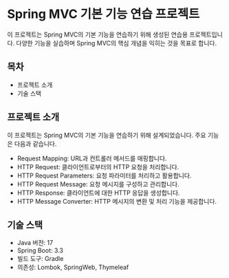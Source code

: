 Spring MVC 기본 기능 연습 프로젝트
============
이 프로젝트는 Spring MVC의 기본 기능을 연습하기 위해 생성된 연습용 프로젝트입니다. 다양한 기능을 실습하며 Spring MVC의 핵심 개념을 익히는 것을 목표로 합니다.         

## 목차
- 프로젝트 소개
- 기술 스택         

## 프로젝트 소개
이 프로젝트는 Spring MVC의 기본 기능을 연습하기 위해 설계되었습니다. 주요 기능은 다음과 같습니다. 
- Request Mapping: URL과 컨트롤러 메서드를 매핑합니다.
- HTTP Request: 클라이언트로부터의 HTTP 요청을 처리합니다.
- HTTP Request Parameters: 요청 파라미터를 처리하고 활용합니다.
- HTTP Request Message: 요청 메시지를 구성하고 관리합니다.
- HTTP Response: 클라이언트에 대한 HTTP 응답을 생성합니다.
- HTTP Message Converter: HTTP 메시지의 변환 및 처리 기능을 제공합니다.

## 기술 스택
- Java 버전: 17
- Spring Boot: 3.3
- 빌드 도구: Gradle
- 의존성: Lombok, SpringWeb, Thymeleaf
